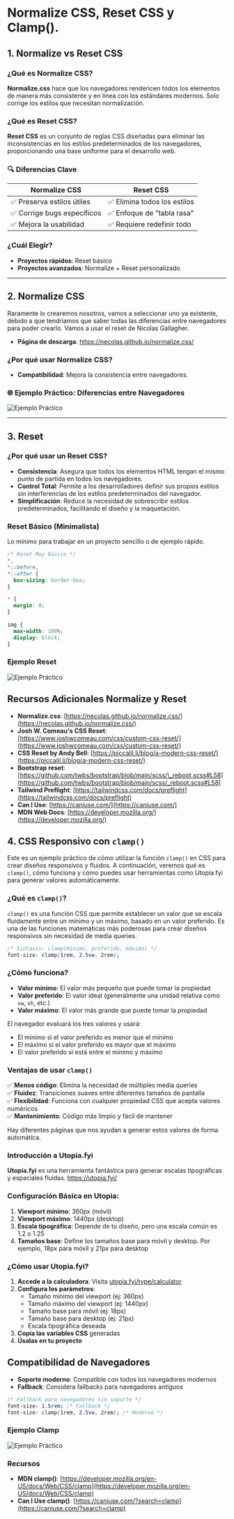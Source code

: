 # Normalize CSS, Reset CSS y Clamp().

## 1. Normalize vs Reset CSS

### ¿Qué es Normalize CSS?

**Normalize.css** hace que los navegadores rendericen todos los elementos de manera más consistente y en línea con los estándares modernos. Solo corrige los estilos que necesitan normalización.

### ¿Qué es Reset CSS?

**Reset CSS** es un conjunto de reglas CSS diseñadas para eliminar las inconsistencias en los estilos predeterminados de los navegadores, proporcionando una base uniforme para el desarrollo web.

### 🔍 Diferencias Clave

| Normalize CSS               | Reset CSS                    |
| --------------------------- | ---------------------------- |
| ✅ Preserva estilos útiles  | ✅ Elimina todos los estilos |
| ✅ Corrige bugs específicos | ✅ Enfoque de "tabla rasa"   |
| ✅ Mejora la usabilidad     | ✅ Requiere redefinir todo   |

### ¿Cuál Elegir?

- **Proyectos rápidos**: Reset básico
- **Proyectos avanzados**: Normalize + Reset personalizado

---

## 2. Normalize CSS

Raramente lo crearemos nosotros, vamos a seleccionar uno ya existente, debido a que tendríamos que saber todas las diferencias entre navegadores para poder crearlo. Vamos a usar el reset de Nicolas Gallagher.

- **Página de descarga**:
  https://necolas.github.io/normalize.css/

### ¿Por qué usar Normalize CSS?

- **Compatibilidad**: Mejora la consistencia entre navegadores.

### 🌐 Ejemplo Práctico: Diferencias entre Navegadores

![Ejemplo Práctico](./01-normalize-css/)

---

## 3. Reset

### ¿Por qué usar un Reset CSS?

- **Consistencia**: Asegura que todos los elementos HTML tengan el mismo punto de partida en todos los navegadores.
- **Control Total**: Permite a los desarrolladores definir sus propios estilos sin interferencias de los estilos predeterminados del navegador.
- **Simplificación**: Reduce la necesidad de sobrescribir estilos predeterminados, facilitando el diseño y la maquetación.

### Reset Básico (Minimalista)

Lo mínimo para trabajar en un proyecto sencillo o de ejemplo rápido.

```css
/* Reset Muy Básico */
*,
*::before,
*::after {
  box-sizing: border-box;
}

* {
  margin: 0;
}

img {
  max-width: 100%;
  display: block;
}
```

### Ejemplo Reset

![Ejemplo Práctico](./02-reset-css/)

## Recursos Adicionales Normalize y Reset

- **Normalize.css**: [https://necolas.github.io/normalize.css/](https://necolas.github.io/normalize.css/)
- **Josh W. Comeau's CSS Reset**: [https://www.joshwcomeau.com/css/custom-css-reset/](https://www.joshwcomeau.com/css/custom-css-reset/)
- **CSS Reset by Andy Bell**: [https://piccalil.li/blog/a-modern-css-reset/](https://piccalil.li/blog/a-modern-css-reset/)
- **Bootstrap reset**: [https://github.com/twbs/bootstrap/blob/main/scss/\_reboot.scss#L58](https://github.com/twbs/bootstrap/blob/main/scss/_reboot.scss#L58)
- **Tailwind Preflight**: [https://tailwindcss.com/docs/preflight](https://tailwindcss.com/docs/preflight)
- **Can I Use**: [https://caniuse.com/](https://caniuse.com/)
- **MDN Web Docs**: [https://developer.mozilla.org/](https://developer.mozilla.org/)

## 4. CSS Responsivo con `clamp()`

Este es un ejemplo práctico de cómo utilizar la función `clamp()` en CSS para crear diseños responsivos y fluidos.
A continuación, veremos qué es `clamp()`, cómo funciona y cómo puedes usar herramientas como Utopia.fyi para generar valores automáticamente.

### ¿Qué es `clamp()`?

`clamp()` es una función CSS que permite establecer un valor que se escala fluidamente entre un mínimo y un máximo, basado en un valor preferido. Es una de las funciones matemáticas más poderosas para crear diseños responsivos sin necesidad de media queries.

```css
/* Sintaxis: clamp(mínimo, preferido, máximo) */
font-size: clamp(1rem, 2.5vw, 2rem);
```

### ¿Cómo funciona?

- **Valor mínimo**: El valor más pequeño que puede tomar la propiedad
- **Valor preferido**: El valor ideal (generalmente una unidad relativa como `vw`, `vh`, etc.)
- **Valor máximo**: El valor más grande que puede tomar la propiedad

El navegador evaluará los tres valores y usará:

- El mínimo si el valor preferido es menor que el mínimo
- El máximo si el valor preferido es mayor que el máximo
- El valor preferido si está entre el mínimo y máximo

### Ventajas de usar `clamp()`

✅ **Menos código**: Elimina la necesidad de múltiples media queries  
✅ **Fluidez**: Transiciones suaves entre diferentes tamaños de pantalla  
✅ **Flexibilidad**: Funciona con cualquier propiedad CSS que acepta valores numéricos  
✅ **Mantenimiento**: Código más limpio y fácil de mantener

Hay diferentes páginas que nos ayudan a generar estos valores de forma automática.

### Introducción a Utopia.fyi

**Utopia.fyi** es una herramienta fantástica para generar escalas tipográficas y espaciales fluidas.
https://utopia.fyi/

### Configuración Básica en Utopia:

1. **Viewport mínimo**: 360px (móvil)
2. **Viewport máximo**: 1440px (desktop)
3. **Escala tipográfica**: Depende de tu diseño, pero una escala común es 1.2 o 1.25
4. **Tamaños base**: Define los tamaños base para móvil y desktop. Por ejemplo, 18px para móvil y 21px para desktop

### ¿Cómo usar Utopia.fyi?

1. **Accede a la calculadora**: Visita [utopia.fyi/type/calculator](https://utopia.fyi/type/calculator)
2. **Configura los parámetros**:
   - Tamaño mínimo del viewport (ej: 360px)
   - Tamaño máximo del viewport (ej: 1440px)
   - Tamaño base para móvil (ej: 18px)
   - Tamaño base para desktop (ej: 21px)
   - Escala tipográfica deseada
3. **Copia las variables CSS** generadas
4. **Úsalas en tu proyecto**

## Compatibilidad de Navegadores

- **Soporte moderno**: Compatible con todos los navegadores modernos
- **Fallback**: Considera fallbacks para navegadores antiguos

```css
/* Fallback para navegadores sin soporte */
font-size: 1.5rem; /* Fallback */
font-size: clamp(1rem, 2.5vw, 2rem); /* Moderno */
```

### Ejemplo Clamp

![Ejemplo Práctico](./03-clamp/)

### Recursos

- **MDN clamp()**: [https://developer.mozilla.org/en-US/docs/Web/CSS/clamp](https://developer.mozilla.org/en-US/docs/Web/CSS/clamp)
- **Can I Use clamp()**: [https://caniuse.com/?search=clamp](https://caniuse.com/?search=clamp)
